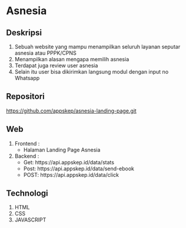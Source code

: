 <h1>Asnesia</h1>
<h2>Deskripsi</h2>
<ol>
    <li>
        Sebuah website yang mampu menampilkan seluruh layanan seputar asnesia atau PPPK/CPNS
    </li>
    <li>
        Menampilkan alasan mengapa memilih asnesia
    </li>
    <li>
        Terdapat juga review user asnesia 
    </li>
    <li>
        Selain itu user bisa dikirimkan langsung modul dengan input no Whatsapp
    </li>
</ol>
<h2>Repositori</h2>
<a href="https://github.com/appskep/asnesia-landing-page.git">https://github.com/appskep/asnesia-landing-page.git</a>
<h2>Web</h2>
<ol>
    <li>
        Frontend : 
        <ul>
            <li>
                Halaman Landing Page Asnesia
            </li>
        </ul>
    </li>
    <li>
        Backend :
        <ul>
            <li>
                Get: https://api.appskep.id/data/stats
            </li>
            <li>
                Post: https://api.appskep.id/data/send-ebook
            </li>
            <li>
                POST: https://api.appskep.id/data/click
            </li>
        </ul>
    </li>
</ol>
<h2>Technologi</h2>
<ol>
    <li>HTML</li>
    <li>CSS</li>
    <li>JAVASCRIPT</li>
</ol>
